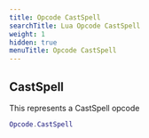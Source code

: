 ```yaml
---
title: Opcode CastSpell
searchTitle: Lua Opcode CastSpell
weight: 1
hidden: true
menuTitle: Opcode CastSpell
---
```

## CastSpell

This represents a CastSpell opcode
```lua
Opcode.CastSpell
```